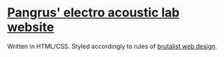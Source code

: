 # [Pangrus' electro acoustic lab website](http://www.peal.space)

Written in HTML/CSS.
Styled accordingly to rules of [brutalist web design](http://www.peal.space).




